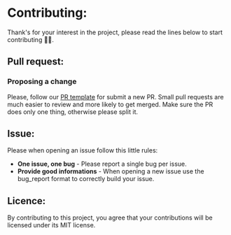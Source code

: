 # Contributing:
Thank's for your interest in the project, please read the lines below to start contributing 💪💪.

## Pull request:
### Proposing a change
Please, follow our [PR template]() for submit a new PR.
Small pull requests are much easier to review and more likely to get merged. Make sure the PR does only one thing, otherwise please split it.

## Issue:
Please when opening an issue follow this little rules:

* **One issue, one bug** - Please report a single bug per issue.
* **Provide good informations** - When opening a new issue use the bug_report format to correctly build your issue.

## Licence:
By contributing to this project, you agree that your contributions will be licensed under its MIT license.
